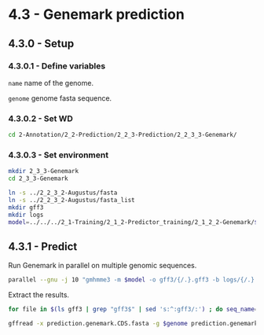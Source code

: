 4.3 - Genemark prediction
=========================

## 4.3.0 - Setup

### 4.3.0.1 - Define variables

`name` name of the genome.

`genome` genome fasta sequence.

### 4.3.0.2 - Set WD

```bash
cd 2-Annotation/2_2-Prediction/2_2_3-Prediction/2_2_3_3-Genemark/
```

### 4.3.0.3 - Set environment

```bash
mkdir 2_3_3-Genemark
cd 2_3_3-Genemark

ln -s ../2_2_3_2-Augustus/fasta
ln -s ../2_2_3_2-Augustus/fasta_list
mkdir gff3
mkdir logs
model=../../../2_1-Training/2_1_2-Predictor_training/2_1_2_2-Genemark/${name}.genemark.mod
```

4.3.1 - Predict
---------------

Run Genemark in parallel on multiple genomic sequences.

``` bash
parallel --gnu -j 10 "gmhmme3 -m $model -o gff3/{/.}.gff3 -b logs/{/.}.stats -f gff3 {}" :::: fasta_list  
```

Extract the results.

``` bash
for file in $(ls gff3 | grep "gff3$" | sed 's:^:gff3/:') ; do seq_name=$(basename $file .gff3); sed 's:sequence:Sequence:;s:seq:'"$seq_name"':g;s:=:='"$seq_name"'.:g;s:;Name=.*::' $file ; done | grep -v '^#' | sed 's:transcript:mRNA:;/codon/d;/Intron/d'| sed '/CDS/ s:\(.*\)CDS\(.*\)ID=\(.*Parent=\)\(.*\):\1exon\2Parent=\4;ID=\4.exon\n\1CDS\2ID=\3\4:' | awk 'BEGIN {count=1; OFS="\t"} $3=="exon" {$0=$0count; count+=1} {print $0} ' > prediction.genemark.gff3

gffread -x prediction.genemark.CDS.fasta -g $genome prediction.genemark.gff3
```
